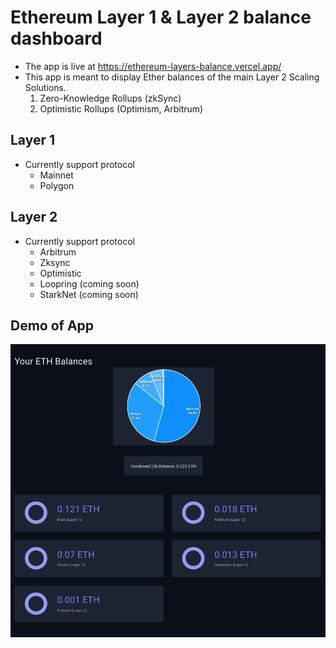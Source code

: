 # Ethereum Layer 1 & Layer 2 balance dashboard

- The app is live at https://ethereum-layers-balance.vercel.app/
- This app is meant to display Ether balances of the main Layer 2 Scaling Solutions.
   1. Zero-Knowledge Rollups (zkSync)
   2. Optimistic Rollups (Optimism, Arbitrum)

## Layer 1
- Currently support protocol
  - Mainnet
  - Polygon

## Layer 2
- Currently support protocol
  - Arbitrum
  - Zksync
  - Optimistic
  - Loopring (coming soon)
  - StarkNet (coming soon)


## Demo of App
![App Demo Image](/DemoImage.png?raw=true "App Demo Image")
